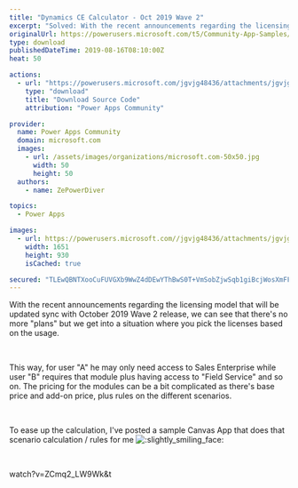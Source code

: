 ```yaml
---
title: "Dynamics CE Calculator - Oct 2019 Wave 2"
excerpt: "Solved: With the recent announcements regarding the licensing model that will be updated sync with October 2019 Wave 2 release, we can see that"
originalUrl: https://powerusers.microsoft.com/t5/Community-App-Samples/Dynamics-CE-Calculator-Oct-2019-Wave-2/td-p/342525
type: download
publishedDateTime: 2019-08-16T08:10:00Z
heat: 50

actions:
  - url: "https://powerusers.microsoft.com/jgvjg48436/attachments/jgvjg48436/AppFeedbackGallery/227/1/License%20Calculator.msapp"
    type: "download"
    title: "Download Source Code"
    attribution: "Power Apps Community"

provider:
  name: Power Apps Community
  domain: microsoft.com
  images:
    - url: /assets/images/organizations/microsoft.com-50x50.jpg
      width: 50
      height: 50
  authors:
    - name: ZePowerDiver

topics:
  - Power Apps

images:
  - url: https://powerusers.microsoft.com//jgvjg48436/attachments/jgvjg48436/AppFeedbackGallery/222/1/2019-08-16_10-23-06.png
    width: 1651
    height: 930
    isCached: true

secured: "TLEwQBNTXooCuFUVGXb9WwZ4dDEwYThBwS0T+VmSobZjwSqb1giBcjWosXmFFSxKlXfYbJ4syI4SQwE96YBgM8Iu2XLrMFRS5H0nmbH44EIk1BeDoer09KtSS4Q19XlrgE6TahLwYv/rb6PGJiQn579KBk0brazqQ2VUU2f/FNtov//yweT1dFkZ5xgIsRdxxoPpNdrrJM6q/C7+BkqB9pFlQPQ3aCMIWfbSfULpNZqwlxNgIubSYM7WWf3eWAA8kOGlQ0dhprxC9vhhngBOFm3JeFNps5Ed8QpWBwqEt+i0uFqL4twY6c8Mdph6VSl/6n/tCtjdi5T9E+XvJ71TqC0DunCqqgijy8na9VctXSW8QQ5IFeYtvosM3UoTv1YlseV4IpcRNvyW5egkXPWFgnk9/eS/5/82nBR5PhqeVf698I6i+x9odf+KgzgdnTBF;M37BOfElzYA1EkfsWtMF6w=="
---
```

<div><p>With the recent announcements regarding the licensing model that will be updated sync with October 2019 Wave 2 release, we can see that there's no more "plans" but we get into a situation where you pick the licenses based on the usage.</p></div><div><p>&nbsp;</p></div><div><p>This way, for user "A" he may only need access to Sales Enterprise while user "B" requires that module plus having access to "Field Service" and so on. The pricing for the modules can be a bit complicated as there's base price and add-on price, plus rules on the different scenarios.</p></div><div><p>&nbsp;</p></div><div><p>To ease up the calculation, I've posted a sample Canvas App that does that scenario calculation / rules for me <img class="lia-deferred-image lia-image-emoji" src="/html/emoticons/1f642.png" alt=":slightly_smiling_face:" title=":slightly_smiling_face:"></p></div><p>&nbsp;</p><p><span class="videoUrl">watch?v=ZCmq2_LW9Wk&amp;t</span></p>

